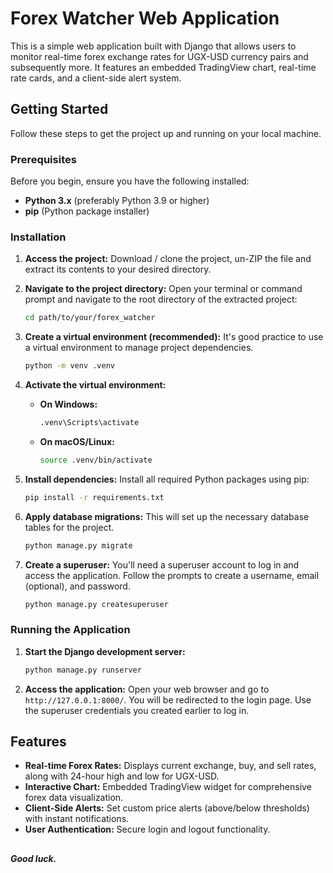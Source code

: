 # Forex Watcher Web Application

This is a simple web application built with Django that allows users to monitor real-time forex exchange rates for UGX-USD currency pairs and subsequently more. It features an embedded TradingView chart, real-time rate cards, and a client-side alert system.

## Getting Started

Follow these steps to get the project up and running on your local machine.

### Prerequisites

Before you begin, ensure you have the following installed:

*   **Python 3.x** (preferably Python 3.9 or higher)
*   **pip** (Python package installer)

### Installation

1.  **Access the project:**
    Download / clone the project, un-ZIP the file and extract its contents to your desired directory.

2.  **Navigate to the project directory:**
    Open your terminal or command prompt and navigate to the root directory of the extracted project:
    ```bash
    cd path/to/your/forex_watcher
    ```

3.  **Create a virtual environment (recommended):**
    It's good practice to use a virtual environment to manage project dependencies.
    ```bash
    python -m venv .venv
    ```

4.  **Activate the virtual environment:**
    *   **On Windows:**
        ```bash
        .venv\Scripts\activate
        ```
    *   **On macOS/Linux:**
        ```bash
        source .venv/bin/activate
        ```

5.  **Install dependencies:**
    Install all required Python packages using pip:
    ```bash
    pip install -r requirements.txt
    ```

6.  **Apply database migrations:**
    This will set up the necessary database tables for the project.
    ```bash
    python manage.py migrate
    ```

7.  **Create a superuser:**
    You'll need a superuser account to log in and access the application. Follow the prompts to create a username, email (optional), and password.
    ```bash
    python manage.py createsuperuser
    ```

### Running the Application

1.  **Start the Django development server:**
    ```bash
    python manage.py runserver
    ```

2.  **Access the application:**
    Open your web browser and go to `http://127.0.0.1:8000/`.
    You will be redirected to the login page. Use the superuser credentials you created earlier to log in.

## Features

*   **Real-time Forex Rates:** Displays current exchange, buy, and sell rates, along with 24-hour high and low for UGX-USD.
*   **Interactive Chart:** Embedded TradingView widget for comprehensive forex data visualization.
*   **Client-Side Alerts:** Set custom price alerts (above/below thresholds) with instant notifications.
*   **User Authentication:** Secure login and logout functionality.


## 
***Good luck.***

